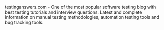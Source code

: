 testinganswers.com - One of the most popular software testing blog with best testing tutorials and interview questions. Latest and complete information on manual testing methodologies, automation testing tools and bug tracking tools.
